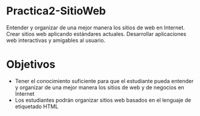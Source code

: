 # Practica2-SitioWeb

Entender y organizar de una mejor manera los sitios de web en Internet.
Crear sitios web aplicando estándares actuales.
Desarrollar aplicaciones web interactivas y amigables al usuario.

<h1>Objetivos</h1>

<ul>
  <li> Tener el conocimiento suficiente para que el estudiante pueda entender y organizar de una mejor manera
los sitios de web y de negocios en Internet</li>
  <li>Los estudiantes podrán organizar sitios web basados en el lenguaje de etiquetado HTML
 </li>
  
  </ul>
